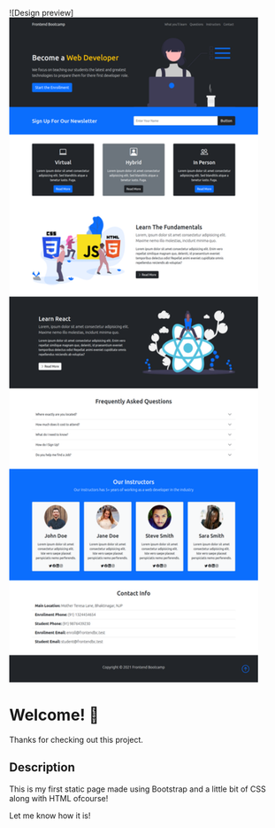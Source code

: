 ![Design preview]
<img src="https://github.com/nirban256/Bootstrap-website/blob/master/img/Screen-shot.png" width = 450 height = 1200>

# Welcome! 👋

Thanks for checking out this project.

## Description

This is my first static page made using Bootstrap and a little bit of CSS along with HTML ofcourse!

Let me know how it is!
